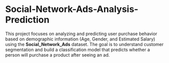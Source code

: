 # Social-Network-Ads-Analysis-Prediction
This project focuses on analyzing and predicting user purchase behavior based on demographic information (Age, Gender, and Estimated Salary) using the **Social_Network_Ads** dataset. The goal is to understand customer segmentation and build a classification model that predicts whether a person will purchase a product after seeing an ad.

